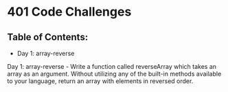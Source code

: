 # 401 Code Challenges

## Table of Contents:

- Day 1: array-reverse

Day 1: array-reverse - Write a function called reverseArray which takes an array as an argument. Without utilizing any of the built-in methods available to your language, return an array with elements in reversed order.